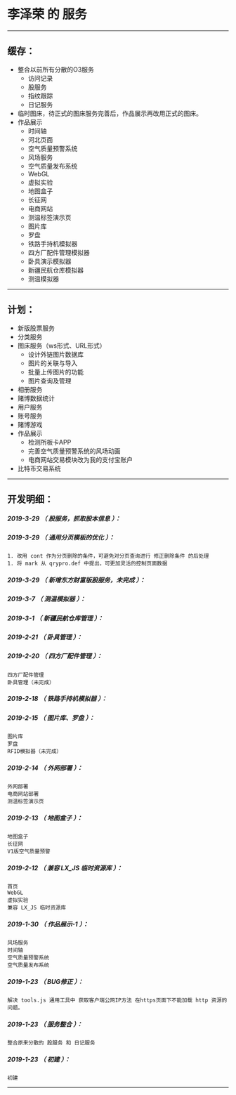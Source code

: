 李泽荣 的 服务
=======

*******************************************************************

缓存：
-------------------------------------------------------------------

- 整合以前所有分散的O3服务
	- 访问记录
	- 股服务
	- 指纹跟踪
	- 日记服务
- 临时图床，待正式的图床服务完善后，作品展示再改用正式的图床。
- 作品展示
	- 时间轴
	- 河北页面
	- 空气质量预警系统
	- 风场服务
	- 空气质量发布系统
	- WebGL
	- 虚拟实验
	- 地图盒子
	- 长征网
	- 电商网站
	- 测温标签演示页
	- 图片库
	- 罗盘
	- 铁路手持机模拟器
	- 四方厂配件管理模拟器
	- 卧具演示模拟器
	- 新疆民航仓库模拟器
	- 测温模拟器

*******************************************************************


计划：
-------------------------------------------------------------------

- 新版股票服务
- 分类服务
- 图床服务（ws形式、URL形式）
	- 设计外链图片数据库
	- 图片的关联与导入
	- 批量上传图片的功能
	- 图片查询及管理
- 相册服务
- 赌博数据统计
- 用户服务
- 账号服务
- 赌博游戏
- 作品展示
	- 检测所板卡APP
	- 完善空气质量预警系统的风场动画
	- 电商网站交易模块改为我的支付宝账户
- 比特币交易系统

*******************************************************************


开发明细：
-------------------------------------------------------------------

##### 2019-3-29 （ 股服务，抓取股本信息 ）：

##### 2019-3-29 （ 通用分页模板的优化 ）：
	1. 改用 cont 作为分页删除的条件，可避免对分页查询进行 修正删除条件 的后处理
	1. 将 mark 从 qrypro.def 中提出，可更加灵活的控制页面数据

##### 2019-3-29 （ 新增东方财富版股服务，未完成 ）：

##### 2019-3-7 （ 测温模拟器 ）：

##### 2019-3-1 （ 新疆民航仓库管理 ）：

##### 2019-2-21 （ 卧具管理 ）：

##### 2019-2-20 （ 四方厂配件管理 ）：
	四方厂配件管理
	卧具管理（未完成）

##### 2019-2-18 （ 铁路手持机模拟器 ）：

##### 2019-2-15 （ 图片库、罗盘 ）：
	图片库
	罗盘
	RFID模拟器（未完成）

##### 2019-2-14 （ 外网部署 ）：
	外网部署
	电商网站部署
	测温标签演示页

##### 2019-2-13 （ 地图盒子 ）：
	地图盒子
	长征网
	V1版空气质量预警

##### 2019-2-12 （ 兼容 LX_JS 临时资源库 ）：
	首页
	WebGL
	虚拟实验
	兼容 LX_JS 临时资源库

##### 2019-1-30 （ 作品展示-1 ）：
	风场服务
	时间轴
	空气质量预警系统
	空气质量发布系统

##### 2019-1-23 （ BUG修正 ）：
	解决 tools.js 通用工具中 获取客户端公网IP方法 在https页面下不能加载 http 资源的问题。

##### 2019-1-23 （ 服务整合 ）：
	整合原来分散的 股服务 和 日记服务

##### 2019-1-23 （ 初建 ）：
	初建

*******************************************************************
